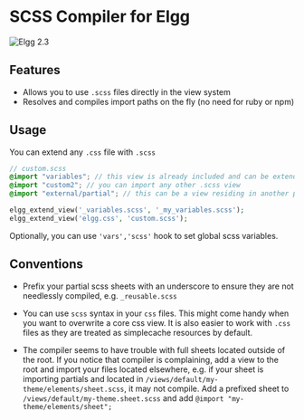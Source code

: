 # SCSS Compiler for Elgg

![Elgg 2.3](https://img.shields.io/badge/Elgg-2.3-orange.svg?style=flat-square)

## Features

 * Allows you to use `.scss` files directly in the view system
 * Resolves and compiles import paths on the fly (no need for ruby or npm)
 
## Usage

You can extend any `.css` file with `.scss`

```scss
// custom.scss
@import "variables"; // this view is already included and can be extended by other plugins
@import "custom2"; // you can import any other .scss view
@import "external/partial"; // this can be a view residing in another plugin and named as external/_partial.scss  
```

```php
elgg_extend_view('_variables.scss', '_my_variables.scss');
elgg_extend_view('elgg.css', 'custom.scss');
```

Optionally, you can use `'vars','scss'` hook to set global scss variables.

## Conventions

* Prefix your partial scss sheets with an underscore to ensure they are not needlessly compiled, e.g. `_reusable.scss`

* You can use `scss` syntax in your `css` files. This might come handy when you want to overwrite a core css view. It is also easier to work with `.css` files as they are treated as simplecache resources by default.

* The compiler seems to have trouble with full sheets located outside of the root. If you notice that compiler is complaining, add a view to the root and import your files located elsewhere, e.g. if your sheet is importing partials and located in `/views/default/my-theme/elements/sheet.scss`, it may not compile. Add a prefixed sheet to `/views/default/my-theme.sheet.scss` and add `@import "my-theme/elements/sheet";`


